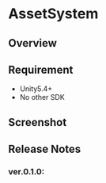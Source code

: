 AssetSystem
===

## Overview


## Requirement

* Unity5.4+
* No other SDK



## Screenshot




## Release Notes

### ver.0.1.0:

